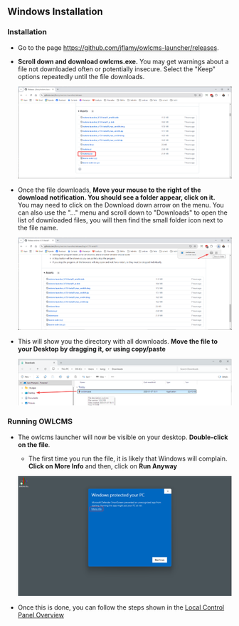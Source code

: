 ## Windows Installation

### Installation

- Go to the page https://github.com/jflamy/owlcms-launcher/releases.
  
- **Scroll down and download owlcms.exe.** 
  You may get warnings about a file not downloaded often or potentially insecure.  Select the "Keep" options repeatedly until the file downloads.

  ![11](nimg/1100windows/11.png)

- Once the file downloads, **Move your mouse to the right of the download notification.  You should see a folder appear, click on it.**  
  You may need to click on the Download down arrow on the menu.
  You can also use the "..." menu and scroll down to "Downloads" to open the list of downloaded files, you will then find the small folder icon next to the file name.
  
  ![20](nimg/1100windows/20.png)
  
- This will show you the directory with all downloads.  **Move the file to your Desktop by dragging it, or using copy/paste**

  ![22](nimg/1100windows/30.png)

### Running OWLCMS

- The owlcms launcher will now be visible on your desktop. **Double-click on the file**.

  - The first time you run the file, it is likely that Windows will complain. **Click on More Info** and then, click on **Run Anyway**

  ![35](nimg/1100windows/35.png)

- Once this is done, you can follow the steps shown in the [Local Control Panel Overview](LocalControlPanel)
